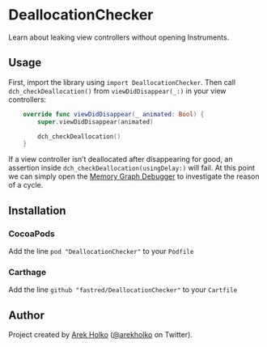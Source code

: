 # DeallocationChecker

Learn about leaking view controllers without opening Instruments.

## Usage

First, import the library using `import DeallocationChecker`. Then call `dch_checkDeallocation()` from `viewDidDisappear(_:)` in your view controllers:
```swift
    override func viewDidDisappear(_ animated: Bool) {
        super.viewDidDisappear(animated)

        dch_checkDeallocation()
    }
```

If a view controller isn’t deallocated after disappearing for good, an assertion inside `dch_checkDeallocation(usingDelay:)` will fail. At this point we can simply open the [Memory Graph Debugger](https://developer.apple.com/library/content/documentation/DeveloperTools/Conceptual/debugging_with_xcode/chapters/special_debugging_workflows.html#//apple_ref/doc/uid/TP40015022-CH9-DontLinkElementID_1) to investigate the reason of a cycle.

## Installation

### CocoaPods

Add the line `pod "DeallocationChecker"` to your `Podfile`

### Carthage
Add the line `github "fastred/DeallocationChecker"` to your `Cartfile`

## Author

Project created by [Arek Holko](http://holko.pl) ([@arekholko](https://twitter.com/arekholko) on Twitter).
